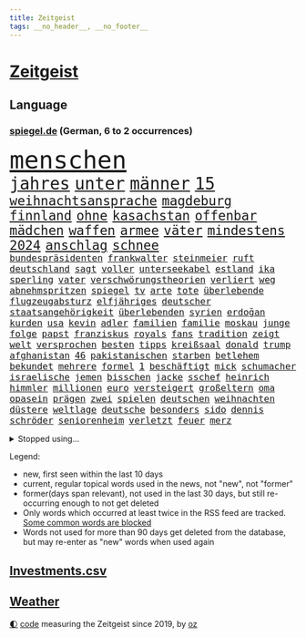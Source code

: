 ```yaml
---
title: Zeitgeist
tags: __no_header__, __no_footer__
---
```


# [Zeitgeist](https://oliz.io/zeitgeist/)

## Language

<h3><a href="https://www.spiegel.de" target="_blank">spiegel.de</a> (German, 6 to 2 occurrences)</h3>
<p style="font-family:monospace">
<span style="font-size:32pt"><a href="news_links.html#menschen" class="current">menschen</a></span>
<br>
<span style="font-size:22pt"><a href="news_links.html#jahres" class="current">jahres</a></span>
<span style="font-size:22pt"><a href="news_links.html#unter" class="current">unter</a></span>
<span style="font-size:22pt"><a href="news_links.html#männer" class="current">männer</a></span>
<span style="font-size:22pt"><a href="news_links.html#15" class="current">15</a></span>
<br>
<span style="font-size:17pt"><a href="news_links.html#weihnachtsansprache" class="new">weihnachtsansprache</a></span>
<span style="font-size:17pt"><a href="news_links.html#magdeburg" class="current">magdeburg</a></span>
<span style="font-size:17pt"><a href="news_links.html#finnland" class="current">finnland</a></span>
<span style="font-size:17pt"><a href="news_links.html#ohne" class="current">ohne</a></span>
<span style="font-size:17pt"><a href="news_links.html#kasachstan" class="current">kasachstan</a></span>
<span style="font-size:17pt"><a href="news_links.html#offenbar" class="current">offenbar</a></span>
<span style="font-size:17pt"><a href="news_links.html#mädchen" class="current">mädchen</a></span>
<span style="font-size:17pt"><a href="news_links.html#waffen" class="current">waffen</a></span>
<span style="font-size:17pt"><a href="news_links.html#armee" class="current">armee</a></span>
<span style="font-size:17pt"><a href="news_links.html#väter" class="current">väter</a></span>
<span style="font-size:17pt"><a href="news_links.html#mindestens" class="current">mindestens</a></span>
<span style="font-size:17pt"><a href="news_links.html#2024" class="current">2024</a></span>
<span style="font-size:17pt"><a href="news_links.html#anschlag" class="current">anschlag</a></span>
<span style="font-size:17pt"><a href="news_links.html#schnee" class="current">schnee</a></span>
<br>
<span style="font-size:12pt"><a href="news_links.html#bundespräsidenten" class="current">bundespräsidenten</a></span>
<span style="font-size:12pt"><a href="news_links.html#frankwalter" class="current">frankwalter</a></span>
<span style="font-size:12pt"><a href="news_links.html#steinmeier" class="current">steinmeier</a></span>
<span style="font-size:12pt"><a href="news_links.html#ruft" class="current">ruft</a></span>
<span style="font-size:12pt"><a href="news_links.html#deutschland" class="current">deutschland</a></span>
<span style="font-size:12pt"><a href="news_links.html#sagt" class="current">sagt</a></span>
<span style="font-size:12pt"><a href="news_links.html#voller" class="current">voller</a></span>
<span style="font-size:12pt"><a href="news_links.html#unterseekabel" class="current">unterseekabel</a></span>
<span style="font-size:12pt"><a href="news_links.html#estland" class="current">estland</a></span>
<span style="font-size:12pt"><a href="news_links.html#ika" class="new">ika</a></span>
<span style="font-size:12pt"><a href="news_links.html#sperling" class="new">sperling</a></span>
<span style="font-size:12pt"><a href="news_links.html#vater" class="current">vater</a></span>
<span style="font-size:12pt"><a href="news_links.html#verschwörungstheorien" class="new">verschwörungstheorien</a></span>
<span style="font-size:12pt"><a href="news_links.html#verliert" class="current">verliert</a></span>
<span style="font-size:12pt"><a href="news_links.html#weg" class="current">weg</a></span>
<span style="font-size:12pt"><a href="news_links.html#abnehmspritzen" class="current">abnehmspritzen</a></span>
<span style="font-size:12pt"><a href="news_links.html#spiegel" class="current">spiegel</a></span>
<span style="font-size:12pt"><a href="news_links.html#tv" class="current">tv</a></span>
<span style="font-size:12pt"><a href="news_links.html#arte" class="new">arte</a></span>
<span style="font-size:12pt"><a href="news_links.html#tote" class="current">tote</a></span>
<span style="font-size:12pt"><a href="news_links.html#überlebende" class="current">überlebende</a></span>
<span style="font-size:12pt"><a href="news_links.html#flugzeugabsturz" class="new">flugzeugabsturz</a></span>
<span style="font-size:12pt"><a href="news_links.html#elfjähriges" class="current">elfjähriges</a></span>
<span style="font-size:12pt"><a href="news_links.html#deutscher" class="current">deutscher</a></span>
<span style="font-size:12pt"><a href="news_links.html#staatsangehörigkeit" class="new">staatsangehörigkeit</a></span>
<span style="font-size:12pt"><a href="news_links.html#überlebenden" class="current">überlebenden</a></span>
<span style="font-size:12pt"><a href="news_links.html#syrien" class="current">syrien</a></span>
<span style="font-size:12pt"><a href="news_links.html#erdoğan" class="current">erdoğan</a></span>
<span style="font-size:12pt"><a href="news_links.html#kurden" class="current">kurden</a></span>
<span style="font-size:12pt"><a href="news_links.html#usa" class="current">usa</a></span>
<span style="font-size:12pt"><a href="news_links.html#kevin" class="current">kevin</a></span>
<span style="font-size:12pt"><a href="news_links.html#adler" class="new">adler</a></span>
<span style="font-size:12pt"><a href="news_links.html#familien" class="current">familien</a></span>
<span style="font-size:12pt"><a href="news_links.html#familie" class="current">familie</a></span>
<span style="font-size:12pt"><a href="news_links.html#moskau" class="current">moskau</a></span>
<span style="font-size:12pt"><a href="news_links.html#junge" class="current">junge</a></span>
<span style="font-size:12pt"><a href="news_links.html#folge" class="current">folge</a></span>
<span style="font-size:12pt"><a href="news_links.html#papst" class="current">papst</a></span>
<span style="font-size:12pt"><a href="news_links.html#franziskus" class="current">franziskus</a></span>
<span style="font-size:12pt"><a href="news_links.html#royals" class="current">royals</a></span>
<span style="font-size:12pt"><a href="news_links.html#fans" class="current">fans</a></span>
<span style="font-size:12pt"><a href="news_links.html#tradition" class="current">tradition</a></span>
<span style="font-size:12pt"><a href="news_links.html#zeigt" class="current">zeigt</a></span>
<span style="font-size:12pt"><a href="news_links.html#welt" class="current">welt</a></span>
<span style="font-size:12pt"><a href="news_links.html#versprochen" class="current">versprochen</a></span>
<span style="font-size:12pt"><a href="news_links.html#besten" class="current">besten</a></span>
<span style="font-size:12pt"><a href="news_links.html#tipps" class="current">tipps</a></span>
<span style="font-size:12pt"><a href="news_links.html#kreißsaal" class="new">kreißsaal</a></span>
<span style="font-size:12pt"><a href="news_links.html#donald" class="current">donald</a></span>
<span style="font-size:12pt"><a href="news_links.html#trump" class="current">trump</a></span>
<span style="font-size:12pt"><a href="news_links.html#afghanistan" class="current">afghanistan</a></span>
<span style="font-size:12pt"><a href="news_links.html#46" class="current">46</a></span>
<span style="font-size:12pt"><a href="news_links.html#pakistanischen" class="current">pakistanischen</a></span>
<span style="font-size:12pt"><a href="news_links.html#starben" class="current">starben</a></span>
<span style="font-size:12pt"><a href="news_links.html#betlehem" class="new">betlehem</a></span>
<span style="font-size:12pt"><a href="news_links.html#bekundet" class="current">bekundet</a></span>
<span style="font-size:12pt"><a href="news_links.html#mehrere" class="current">mehrere</a></span>
<span style="font-size:12pt"><a href="news_links.html#formel" class="current">formel</a></span>
<span style="font-size:12pt"><a href="news_links.html#1" class="current">1</a></span>
<span style="font-size:12pt"><a href="news_links.html#beschäftigt" class="current">beschäftigt</a></span>
<span style="font-size:12pt"><a href="news_links.html#mick" class="current">mick</a></span>
<span style="font-size:12pt"><a href="news_links.html#schumacher" class="current">schumacher</a></span>
<span style="font-size:12pt"><a href="news_links.html#israelische" class="current">israelische</a></span>
<span style="font-size:12pt"><a href="news_links.html#jemen" class="current">jemen</a></span>
<span style="font-size:12pt"><a href="news_links.html#bisschen" class="current">bisschen</a></span>
<span style="font-size:12pt"><a href="news_links.html#jacke" class="current">jacke</a></span>
<span style="font-size:12pt"><a href="news_links.html#sschef" class="new">sschef</a></span>
<span style="font-size:12pt"><a href="news_links.html#heinrich" class="current">heinrich</a></span>
<span style="font-size:12pt"><a href="news_links.html#himmler" class="new">himmler</a></span>
<span style="font-size:12pt"><a href="news_links.html#millionen" class="current">millionen</a></span>
<span style="font-size:12pt"><a href="news_links.html#euro" class="current">euro</a></span>
<span style="font-size:12pt"><a href="news_links.html#versteigert" class="current">versteigert</a></span>
<span style="font-size:12pt"><a href="news_links.html#großeltern" class="current">großeltern</a></span>
<span style="font-size:12pt"><a href="news_links.html#oma" class="current">oma</a></span>
<span style="font-size:12pt"><a href="news_links.html#opasein" class="new">opasein</a></span>
<span style="font-size:12pt"><a href="news_links.html#prägen" class="current">prägen</a></span>
<span style="font-size:12pt"><a href="news_links.html#zwei" class="current">zwei</a></span>
<span style="font-size:12pt"><a href="news_links.html#spielen" class="current">spielen</a></span>
<span style="font-size:12pt"><a href="news_links.html#deutschen" class="current">deutschen</a></span>
<span style="font-size:12pt"><a href="news_links.html#weihnachten" class="current">weihnachten</a></span>
<span style="font-size:12pt"><a href="news_links.html#düstere" class="current">düstere</a></span>
<span style="font-size:12pt"><a href="news_links.html#weltlage" class="new">weltlage</a></span>
<span style="font-size:12pt"><a href="news_links.html#deutsche" class="current">deutsche</a></span>
<span style="font-size:12pt"><a href="news_links.html#besonders" class="current">besonders</a></span>
<span style="font-size:12pt"><a href="news_links.html#sido" class="current">sido</a></span>
<span style="font-size:12pt"><a href="news_links.html#dennis" class="current">dennis</a></span>
<span style="font-size:12pt"><a href="news_links.html#schröder" class="current">schröder</a></span>
<span style="font-size:12pt"><a href="news_links.html#seniorenheim" class="current">seniorenheim</a></span>
<span style="font-size:12pt"><a href="news_links.html#verletzt" class="current">verletzt</a></span>
<span style="font-size:12pt"><a href="news_links.html#feuer" class="current">feuer</a></span>
<span style="font-size:12pt"><a href="news_links.html#merz" class="current">merz</a></span>
</p>
<details>
<summary>Stopped using...</summary>
<p class="former" style="font-size:12pt">
bayerische(1524) fischer(1524) gegenseitig(1524) 5(1523) aktivisten(1523) einzelne(1523) extreme(1523) reformen(1523) schildert(1523) bitten(1522) geholfen(1522) geplanten(1522) lauterbach(1522) mitunter(1522) 300(1521) 37(1521) angekommen(1521) bemüht(1521) bundesweit(1521) entdecken(1521) tieren(1520) schatten(1519) turnier(1519) verstorbenen(1519) xi(1519) feierte(1518) frühen(1518) mannes(1518) phase(1518) vorschläge(1518) album(1517) ausschreitungen(1517) entschädigung(1517) hinterlassen(1517) opfern(1517) sexueller(1517) abgang(1516) kurzem(1516) provinz(1516) umstritten(1516) babys(1515) katastrophe(1515) meldete(1515) nord(1515) solle(1515) trauer(1515) verabschiedet(1515) bundestrainer(1514) frust(1514) kamera(1514) thailand(1514) aufnahme(1513) bsc(1513) hertha(1513) wochenlang(1513) folgte(1512) keller(1512) regen(1512) reichte(1512) trainieren(1512) 3000(1511) anbieter(1511) system(1511) ungarns(1511) verlangen(1511) abgebrochen(1510) beschwerden(1510) illegal(1510) stadion(1510) verursacht(1510) zverev(1510) gebiet(1509) park(1509) spanischen(1509) starker(1509) großbritanniens(1508) 1500(1507) ebenso(1506) inszeniert(1506) lücke(1506) tokio(1506) vorgaben(1506) abgehört(1505) entsetzen(1505) genauso(1505) schauen(1505) weckt(1505) 23(1501) überschwemmungen(1500) hielten(1499) bäume(1498) bundesgerichtshof(1497) ausrüstung(1496) chinas(1495) einschätzung(1495) größere(1495) analysiert(1494) schießen(1493) kräfte(1487) koalitionspartner(1486) abhängig(1484) iranischen(1484) kiew(1476) überfall(1475) startup(1470) entspannt(1465) missbrauchs(1461) schadensersatz(1459) aktionen(1453) zusätzliche(1451) niederländer(1421) carlos(1371) politikern(1358) banken(1323) interessen(1321) fußballnationalmannschaft(1309) lediglich(1305) tennisstar(1287) novak(1267) fachkräftemangel(1266) zerstörte(1265) arme(1259) russen(1246) weibliche(1218) exil(1207) hoffenheim(1197) investiert(1187) tiger(1171) bekräftigt(1166) abschreckung(1157) demo(1156) rauswurf(1154) volksverhetzung(1138) euländer(1128) rande(1116) unserem(1108) brennt(1095) schloss(1092) erschwert(1076) ben(1060) verkündete(1058) überwachung(1058) gezwungen(1042) einheit(1036) mut(1023) triumphiert(1021) unmittelbar(1006) fünften(1005) schneiden(1005) kriegsverbrechen(996) kriegsbeginn(992) nationalelf(975) erlauben(971) prominenten(943) unterlag(943) harter(936) viral(933) kandidat(916) grün(903) newsletter(893) genauer(891) deutsch(889) erdbeben(886) äußerst(862) offizielle(861) hoffnungsträger(853) extremisten(849) farben(831) nackt(828) auseinander(824) gerechtfertigt(824) feierten(819) branchen(805) angreifen(799) dokumentieren(796) knappe(791) lionel(791) bergen(786) parolen(783) auszeichnung(781) autohersteller(778) billigt(761) uskonzern(761) reißen(755) gesprengt(754) düster(753) singt(750) tabu(748) verbrenner(746) deutschlandticket(742) anscheinend(741) abwehr(740) djokovic(739) check(735) dfbelf(735) hauses(735) text(735) asylbewerber(722) jerusalem(722) tourismus(713) ansicht(696) wand(695) zufällig(695) demonstriert(693) landwirte(692) miete(691) gedenken(690) alcaraz(679) bremst(679) startups(677) lauf(672) nagelsmann(668) generäle(662) unruhe(659) wegner(654) gewartet(636) eingeladen(635) jugend(635) erfolgen(621) bundesligist(614) behaupten(610) übergriff(607) alexandra(606) deutlicher(603) gewalttaten(602) hoeneß(599) sichere(599) härtere(597) durchgesetzt(595) urlauber(591) getrieben(584) uli(581) terrorismus(577) versteckt(576) evakuierung(574) spektakulären(571) absurd(561) beruft(559) popp(556) open(555) objekte(550) sächsischen(547) zahlungen(547) älterer(540) errichtet(537) renommierten(537) stock(537) stellvertretende(536) einbringen(535) überlegen(535) anderthalb(526) warnungen(526) schweigt(524) klassische(513) eauto(511) seele(511) victoria(511) spdchef(508) lagen(503) argentiniens(493) boykott(489) lady(483) chancenlos(480) kandidiert(480) sprachen(480) rasche(479) israeli(476) wahrzeichen(468) bbc(463) rechtsextremisten(463) technisch(462) gewechselt(460) mittelfeld(457) 99(454) uswahl(454) archäologen(445) jüdischen(443) mützenich(442) rolf(442) nagel(439) fehlte(437) duo(430) nächte(424) versuche(423) mars(420) tennisspieler(418) unterscheidet(416) propalästinensische(412) israelischem(411) beteiligung(409) reagierten(409) hamasanführer(408) interne(407) neonazis(404) parlamentarier(394) usschauspieler(392) abfall(390) häftlinge(390) zeitgemäß(389) barbara(385) freitagmorgen(385) bettina(384) bären(382) claus(382) gestritten(382) kostenlos(382) hamasmassaker(381) sprecherin(381) gewaltsam(379) haderte(379) torjäger(378) staatsanwälte(377) kündigungen(376) geheimnisse(369) nass(366) oscarpreisträgerin(363) religiösen(361) usdemokraten(356) reparieren(354) finanzen(353) ambitionen(352) anhebung(347) umfangreiche(346) anzugreifen(344) starkwatzinger(343) haut(342) vincent(339) melanie(338) besonderes(335) brandenburgischen(335) ordentlich(333) firmenchef(332) onlineplattform(330) landsmann(328) format(327) minus(322) chrome(319) verwehrt(319) berühmteste(317) musikerin(317) weltstar(316) shein(311) great(307) wirecard(303) gitarrist(301) trainers(301) inakzeptabel(300) vizepräsidentin(300) bundestagsabgeordnete(299) kontroversen(299) landtagswahl(299) siegtreffer(297) angeordnet(296) hauptdarstellerin(296) nationalsozialismus(295) 64(294) fressen(294) emojis(292) blau(290) apotheker(287) zoo(286) änderte(286) andy(285) chinesisches(285) haustür(285) wirtschaftskrise(282) schweigegeldprozess(281) lüge(279) verlorene(279) meistertitel(278) virus(278) bear(277) hochstapler(277) aktualisiert(274) rollstuhl(271) f(266) schnellste(266) verurteilter(266) kaputt(265) intensiv(264) verbraucherpreise(264) vizepräsident(263) internen(262) kigenerierte(262) vorab(262) halbzeit(258) aktie(255) beeindruckende(253) km/h(253) josh(252) arbeitszeiten(251) tragödie(251) menschenrechtler(249) rechtsradikale(249) ernannt(248) rüstungskonzern(248) titanic(248) zusätzlichen(248) vorgezogenen(247) balkon(246) angebote(245) einbruch(245) statistische(244) alias(243) arbeitszeit(242) dürre(242) billionen(241) denkbar(241) gesammelt(241) üblich(241) bedrohen(240) ostküste(240) netzwerke(239) sammlung(239) einheimische(238) graz(236) wohngebiet(235) witz(234) fronten(233) mathieu(229) angelegte(228) jahrhunderts(228) sparkurs(228) szenarien(227) wittert(227) etappe(226) beck(224) stahl(224) gekippt(223) normalität(223) überflutungen(223) fahrern(222) stephen(221) wohnungslose(221) behindern(220) beleidigung(218) nadal(218) schlägen(218) grenzkontrollen(217) stalking(217) umweltschützer(217) laufender(216) anlegen(214) kundschaft(214) landeten(213) vorfalls(213) wahlrecht(212) packt(211) champagner(208) me(208) reiz(208) heimatstadt(207) gewachsen(206) verleumdung(205) auszubildende(204) impfstoffe(204) nirgendwo(203) komiker(202) magischen(202) aufkommen(201) ausbreitung(201) enorme(199) gehackt(199) heimspiel(199) inszenieren(199) stärkere(199) propalästinensischer(198) spanier(198) buhlt(197) feindbild(197) protestierte(197) kleinstadt(195) weicht(195) breiten(194) befragen(193) exmanager(193) happy(192) kulturschaffende(192) gewaltigen(191) erschießen(190) aufsteigen(189) korrekt(189) nachrichtenagentur(189) schwarzwald(189) sprengen(189) bildungsministerium(188) esprit(188) grand(188) wandern(188) schlägerei(187) kompany(184) josé(183) matthew(183) gemeint(182) schwule(180) spreche(180) usrapper(180) würdigt(180) jeremy(178) satire(178) hinein(177) stationen(177) vollrausch(177) 650(176) double(176) lauterbachs(176) fernseher(175) unterbrechen(175) 25jährige(172) sätzen(172) white(172) 2002(171) lohn(170) stream(170) verpflichtend(169) hochrechnungen(168) ohr(168) städtetrip(168) youtuber(168) basketballer(167) nachträglich(166) sprengung(166) einfachere(165) häusliche(165) interaktiven(165) ursprünglich(165) blaue(164) kurioser(164) unsicher(164) aggressiven(162) vermummte(162) vertrauliche(162) hubert(161) jusochef(161) magabewegung(161) türmer(161) beträgt(159) danke(159) wärmewende(158) schult(157) übertragung(157) abriss(156) galaxie(156) surrealen(156) versteigerung(156) auftritten(155) fabian(155) telefon(155) englischer(153) immobilienkrise(153) funktionen(152) stromausfällen(152) wählten(152) fitnessstudio(151) firmenpleiten(150) starkem(148) gefühlen(147) katzen(147) widersprechen(147) glaube(146) kandidieren(146) kulturelle(146) spacex(146) verräter(146) zutiefst(146) kalkül(145) vorherigen(145) zweijähriger(145) indiens(144) kunstwerk(143) ansehen(142) brilliert(142) stiehlt(142) waggon(142) gesetzen(141) feind(140) gleichgültigkeit(140) recap(140) rützels(140) sparkasse(140) gewürgt(139) anlegern(137) philippinischen(137) bundespolitik(136) ungemütlich(135) follower(134) frisches(134) gallagher(133) noel(133) spdabgeordneter(133) verpflichtung(133) komplizierte(132) alabama(131) fritz(131) ostbeauftragter(131) absolviert(130) gesundheitliche(130) verzweifelt(130) äußersten(130) bundesnetzagentur(129) heldin(129) klimakonferenz(129) lass(129) ron(129) altem(128) archäologin(128) berufsalltag(128) einjähriger(128) covorsitzenden(127) diskurs(127) einstigen(127) kannte(127) masche(126) northvolt(126) sozialdemokrat(126) versinkt(126) 36jährige(125) beschrieb(125) grandslamtitel(125) kubicki(125) erklärungsnot(124) komponisten(124) marianne(124) thailändischen(124) bergsteiger(123) einrichtung(122) klappen(122) metin(122) sitzung(122) brandenburgs(121) ordnen(121) philadelphia(121) caroline(120) afghanischen(119) matt(119) roadtrip(119) kandidatin(118) rivalisierende(118) stell(117) symbole(117) taucher(117) 81(115) hauptquartier(115) monatelangen(115) bizarre(114) hetze(114) 29jährige(113) eisbären(113) ermordung(113) lautet(113) krönt(112) punktet(112) halfen(111) keime(111) strafverfolgung(111) übelkeit(111) fassade(110) ausgebildeten(109) möglichem(109) traten(109) führungsriege(108) besorgte(107) modekette(107) zustimmung(107) wahlbetrug(106) stadtteil(104) eingeschlossen(103) male(103) uboot(103) konzerts(102) tobte(102) eindeutige(101) hessische(101) innenstädten(101) liege(101) romantik(101) sofa(101) düfte(100) hassnachrichten(100) ungewissen(100) waschen(100) anziehen(99) investments(99) komitees(99) fotograf(98) jährlichen(98) windsor(98) überflüssig(98) autonomen(97) heldinnen(97) poesie(97) retrospektive(97) wiederentdeckt(97) design(96) offenbarung(96) vorlesen(96) gravierend(95) organisierte(95) etfs(94) finanzexperten(94) streichung(94) agrarminister(93) harren(93) jannik(93) nbalegende(93) schaulustige(93) todes(93) tüv(93) chicago(92) holstein(92) kaserne(92) kleinkind(92) parteifreund(92) überwacht(92) aufarbeiten(91) doping(91) drohmails(91) elften(91) magische(91) messerverbot(91) riechen(91) sexualdelikt(91) sweet(91) südseeinseln(91) ubahn(91) bentancur(90) drogeneinfluss(90) höchstpersönlich(90) makel(90) monatelange(90) nacken(90) prügelattacke(90) rodrigo(90) delegierten(89) einfahrt(89) logan(89) niedergegangen(89) operieren(89) rührt(89) sinner(89) ampeln(88) geweigert(88) metas(88) wertet(88) wmgürtel(88) hauptsache(87) korallen(87) ralph(87) schwersten(87) tempel(87) aleksandar(86) berry(86) betreuen(86) cem(86) doku(86) lauten(86) liam(86) mine(86) pavlović(86) spielende(86) wechselten(86) wolfsburger(86) özdemir(86) di(85) ukraines(85) felder(84) jakob(84) karina(84) rechtswidrig(84) wahlkampagne(84) carey(83) freigestellt(83) neuling(83) 11000(82) 112(82) bruchteil(82) kurt(82) oasis(82) spazierte(82) zielt(82) absurder(81) amann(81) gelangen(81) gescheiterten(81) mariah(81) populärer(81) spiegelchefredakteurin(81) baggerfahrer(80) gewehrt(80) kanzlerfrage(80) mobiltelefon(80) pressesprecher(80) segelt(80) stärkt(80) hungerkrise(79) höherem(79) lesungen(79) shake(79) storm(79) tausendmal(79) erstarken(78) gekappt(78) klärung(78) scheiterns(78) schwindel(78) sicherheitspaket(78) strukturen(78) xchef(78) alarmsignal(77) diplomatie(77) fremde(77) kohfeldt(77) tusk(77) unschädlich(77) ausgerichtet(76) beeinflusst(76) māori(76) omar(76) stimmten(76) your(76) überdreht(76) 02(75) 95(75) bundesbankpräsident(75) leipziger(75) pablo(75) pkk(75) sicheren(75) tatorts(75) antisemitisch(74) erstellt(74) hochburg(74) keeperin(74) marino(74) rebecca(74) regulierung(74) torhüterin(74) verhaften(74) wegzug(74) 87(73) auswärtssieg(73) versäumte(73) vorstellbar(73) 550000(72) ableiten(72) comebacktour(72) fahrwasser(72) jochen(72) maurer(72) starshiprakete(72) steif(72) wesentlich(72) bedrängt(71) unbeeindruckt(71) usjustizministerium(71) cduabgeordnete(70) geringe(70) radikalisierte(70) beeindruckend(69) goretzka(69) musikvideo(69) produzentin(69) rabbiner(69) rasante(69) schuf(69) unosicherheitsrat(69) befragten(68) bemerkung(68) bka(68) expandieren(68) fell(68) formular(68) gutgehen(68) hill(68) männchen(68) sotschi(68) dokumentarfilm(67) medienvertreter(67) nathalie(67) osteuropa(67) paraguay(67) saal(67) sirenen(67) son(67) altersgruppe(66) krefeld(66) kreuzes(66) ohio(66) planet(66) rennstall(66) scott(66) spitzenmann(66) bauarbeiter(65) beschlagnahmen(65) beschossen(65) galerie(65) gewaltdelikten(65) schiitischen(65) usgeschäft(65) waffeneinsatz(65) entschärft(64) kran(64) regulär(64) strackzimmermann(64) bringe(63) edward(63) freigabe(63) jusos(63) linkin(63) burghausen(62) direction(62) intervention(62) nahende(62) onlineplattformen(62) rollstuhlfahrer(62) speziell(62) starkwatzingers(62) techbranche(62) car(61) seitlich(61) tatjana(61) teevs(61) allenfalls(60) finnische(60) morgens(60) reichs(60) rostocker(60) spielabbruch(60) anwalts(59) güterzug(59) heutzutage(59) interkontinentalrakete(59) klavier(59) magyar(59) millionenschweres(59) pauschal(59) péter(59) sportdirektor(59) spotten(59) terrorattacke(59) unterwäsche(59) ausgrenzung(58) bedenkliche(58) cdu/csufraktion(58) einzigen(58) ibrahim(58) ilkosascha(58) kindesmissbrauchs(58) kowalczuk(58) nutztiere(58) osnabrücker(58) renommierte(58) schlaganfall(58) eva(57) first(57) grünheide(57) hacker(57) neumarkt(57) nützen(57) teslafabrik(57) usgeschichte(57) 43jährige(56) befestigt(56) beiruts(56) lesetipps(56) minimal(56) mächtigsten(56) regierungsbündnis(56) schiiten(56) schwerste(56) weiterem(56) 58jährige(55) t(55) besiedelten(54) dance(54) disneyland(54) umweltverschmutzung(54) volkswagenkonzern(54) werkstatt(54) economy(53) musikalischen(53) dallas(52) ehrgeizig(52) fiktive(52) gegnern(52) geplanter(52) grünenchefs(52) kraftfahrtbundesamt(52) leaks(52) 750(51) bryan(51) düsteres(51) identifizieren(51) tennislegende(51) zaragoza(51) zerstörer(51) durchkreuzt(50) endgültige(50) entführen(50) essens(50) harmlos(50) jemenitischen(50) oppositionsführer(50) unicef(50) verkehrs(50) anreiz(49) bunkern(49) handballbund(49) prosor(49) psychoterrorvorwürfe(49) vertrauensvolle(49) weltuntergang(49) zermürbt(49) georgische(48) göttingen(48) isolation(48) panzerglas(48) tolan(48) unipräsident(48) attraktivität(47) interviewt(47) karoline(47) langlebigkeit(47) panikattacken(47) startelf(47) tsg(47) amerikanischer(46) parteivize(46) werkschließungen(46) hüfte(45) spiegelauslandschef(45) wanderwitz(45) aggressiver(44) bosnienherzegowina(44) bundesparteitag(44) klimaforscher(44) saporischschja(44) schwachkopf(44) schäumt(44) weltklimakonferenz(44) altmodisch(43) beschränken(43) busse(43) einstellung(43) referendum(43) brombeerkoalition(42) minecraft(42) missfallen(42) verbleib(42) akkuschrauber(41) deportation(41) erkennbar(41) navy(41) notfälle(41) unbewohnbar(41) usverteidigungsminister(41) australian(40) badezimmer(40) dienstreisen(40) dreck(40) fdpvize(40) kritischem(40) liegend(40) medikaments(40) mo(40) tal(40) no(39) sprüchen(39) teslagegner(39) ultimatum(39) android(38) einsparen(38) massenabschiebung(38) treibstoff(38) umwege(38) flutkatastrophe(37) makes(37) schiedsgericht(37) tumult(37) besteuern(36) gerhard(36) non(36) puren(36) unfällen(36) zivilisation(36) spdfraktionschef(35) umgeben(35) wright(35) jinping(34) leib(34) modekonzerns(34) payne(34) raschen(34) reunion(34) tauscht(34) weltordnung(34) akte(33) andré(33) kliniken(33) krankenhausreform(33) odessa(33) wachsenden(33) aufgeklärt(32) ausgehoben(32) buchtipps(32) defekt(32) grünenparteitag(32) jake(32) netanyahuregierung(32) rocken(32) sorgenkinder(32) 72(31) decathlon(31) femizide(31) food(31) neuerdings(31) taschengeld(31) vorherrschaft(31) wachsender(31) wettbewerbsdruck(31) göttinger(30) jemenitische(30) machtlos(30) totale(30) vollstrecker(30) glücksfall(29) liedermacher(29) luftabwehr(29) spiderman(29) zurückgeben(29) armin(28) laschet(28) legendär(28) suizidgedanken(28) unterschiedlichen(28) zerschlagen(28) abifeier(27) entschluss(27) lohnerhöhung(27) streben(27) verlogen(27) bosch(26) eiferern(26) longoria(26) ukrainern(26) hingerichtet(25) latif(25) mojib(25) spagat(25) bewältigen(24) mahnmal(24) odenwaldschule(24) systematischen(24) tradwives(24) auserkoren(23) bruttoinlandsprodukt(23) einschüchterung(23) entgleist(23) fluteten(23) gebackene(23) kupjansk(23) süddeutsche(23) tauchern(23) vorquartal(23) vwbetriebsrat(23) wahldebakel(23) zugesprochen(23) dammbruch(22) desinteresse(22) erfolgsrezept(22) grafschaft(22) jonathan(22) ruhig(22) zugestellte(22) überbieten(22) geschicke(21) giegold(21) kapituliert(21) kindergarten(21) milliardenhöhe(21) schadet(21) europäisch(20) garden(20) schräge(20) square(20) trumpunterstützer(20) aiwanger(19) giuliani(19) index(19) projekts(19) rudy(19) schärfste(19) verurteilen(19) zollfahnder(19) kabarett(18) leugnet(18) lupe(18) martialische(18) neuerliche(18) schnelligkeit(18) stimmungstief(18) städtetag(18) werbekampagne(18) abgestimmt(17) baalbek(17) barfuß(17) cox(17) energieunternehmen(17) missbrauchen(17) queeren(17) unverständnis(17) amazonas(16) bauten(16) belasten(16) ferne(16) klimagipfels(16) möchten(16) verstoß(16) zerreißprobe(16) bittere(15) demontiert(15) einzigartig(15) geplündert(15) schwache(15) trumpwähler(15) ampelbruch(14) dastehen(14) elektronische(14) fähigkeit(14) murray(14) shakespeare(14) dubiosen(13) hindernis(13) solange(13) ungemütliche(13) wertheim(13) wichtigstes(13) wiese(13) klimaschützer(12) lambsdorff(12) nutzung(12) platzen(12) rechtsexperte(12) sachse(12) stärkung(12) elektroantrieb(11) gewählter(11) glatt(11)
</p>
</details>
<p>Legend:
<ul>
<li><span class="new">new</span>, first seen within the last 10 days</li>
<li><span class="current">current</span>, regular topical words used in the news, not "new", not "former"</li>
<li><span class="former">former(days span relevant)</span>, not used in the last 30 days, but still re-occurring enough to not get deleted</li>
<li>Only words which occurred at least twice in the RSS feed are tracked. <a href="language/filters.py">Some common words are blocked</a></li>
<li>Words not used for more than 90 days get deleted from the database, but may re-enter as "new" words when used again</li>
</ul>
</p>

## [Investments](investments.html)[.csv](investments.csv)

## [Weather](weather.html)

<footer>
<a href="javascript:toggleTheme()" class="nav">🌓</a>
<a href="https://github.com/ooz/zeitgeist">code</a> measuring the Zeitgeist since 2019, by <a href="https://oliz.io">oz</a>
</footer>
